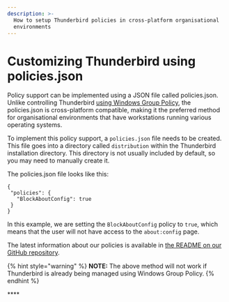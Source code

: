 ```yaml
---
description: >-
  How to setup Thunderbird policies in cross-platform organisational
  environments
---
```


# Customizing Thunderbird using policies.json

Policy support can be implemented using a JSON file called policies.json. Unlike controlling Thunderbird [using Windows Group Policy](https://support.mozilla.org/en-US/kb/customizing-firefox-using-group-policy-windows), the policies.json is cross-platform compatible, making it the preferred method for organisational environments that have workstations running various operating systems.

To implement this policy support, a `policies.json` file needs to be created. This file goes into a directory called `distribution` within the Thunderbird installation directory. This directory is not usually included by default, so you may need to manually create it.

The policies.json file looks like this:

```text
{
 "policies": {
   "BlockAboutConfig": true
 }
}
```

In this example, we are setting the `BlockAboutConfig` policy to `true`, which means that the user will not have access to the `about:config` page.

The latest information about our policies is available in [the README on our GitHub repository](https://github.com/thundernest/policy-templates/blob/master/README.md).

{% hint style="warning" %}
**NOTE:** The above method will not work if Thunderbird is already being managed using Windows Group Policy.
{% endhint %}

\*\*\*\*

